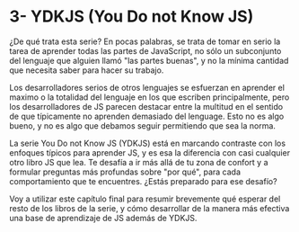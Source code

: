 # 3- YDKJS (You Do not Know JS)

¿De qué trata esta serie? En pocas palabras, se trata de tomar en serio la tarea de aprender todas las partes de JavaScript, no sólo un subconjunto del lenguaje que alguien llamó "las partes buenas", y no la mínima cantidad que necesita saber para hacer su trabajo.

Los desarrolladores serios de otros lenguajes se esfuerzan en aprender el maximo o la totalidad del lenguaje en los que escriben principalmente, pero los desarrolladores de JS parecen destacar entre la multitud en el sentido de que típicamente no aprenden demasiado del lenguage. Esto no es algo bueno, y no es algo que debamos seguir permitiendo que sea la norma.

La serie You Do not Know JS \(YDKJS\) está en marcando contraste con los enfoques típicos para aprender JS, y es esa la diferencia con casi cualquier otro libro JS que lea. Te desafía a ir más allá de tu zona de confort y a formular preguntas más profundas sobre "por qué", para cada comportamiento que te encuentres. ¿Estás preparado para ese desafío?

Voy a utilizar este capítulo final para resumir brevemente qué esperar del resto de los libros de la serie, y cómo desarrollar de la manera más efectiva una base de aprendizaje de JS además de YDKJS.



